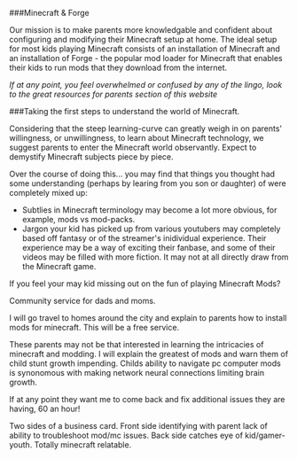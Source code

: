 <!-- https://www.drewsilcock.co.uk/custom-jekyll-plugins -->

###Minecraft & Forge

<div class="sam-section" markdown="1">

Our mission is to make parents more knowledgable and confident about configuring and modifying their Minecraft setup at home. The ideal setup for most kids playing Minecraft consists of an installation of Minecraft and an installation of Forge - the popular mod loader for Minecraft that enables their kids to run mods that they download from the internet. 

_If at any point, you feel overwhelmed or confused by any of the lingo, look to the great resources for parents section of this website_

</div>

###Taking the first steps to understand the world of Minecraft. 

<div class="sam-section" markdown="1">

Considering that the steep learning-curve can greatly weigh in on parents' willingness, or unwillingness, to learn about Minecraft technology, we suggest parents to enter the Minecraft world observantly. Expect to demystify Minecraft subjects piece by piece. 

Over the course of doing this... you may find that things you thought had some understanding (perhaps by learing from you son or daughter) of were completely mixed up:

* Subtlies in Minecraft terminology may become a lot more obvious, for example, mods vs mod-packs. 
* Jargon your kid has picked up from various youtubers may completely based off fantasy or of the streamer's inidividual experience. Their experience may be a way of exciting their fanbase, and some of their videos may be filled with more fiction. It may not at all directly draw from the Minecraft game.

</div>

If you feel your may kid missing out on the fun of playing Minecraft Mods?

Community service for dads and moms.

I will go travel to homes around the city and explain to parents how to install mods for minecraft. This will be a free service.

These parents may not be that interested in learning the intricacies of minecraft and modding. I will explain the greatest of mods and warn them of child stunt growth impending. Childs ability to navigate pc computer mods is synonomous with making network neural connections limiting brain growth.

If at any point they want me to come back and fix additional issues they are having, 60 an hour!

Two sides of a business card. Front side identifying with parent lack of ability to troubleshoot mod/mc issues. Back side catches eye of kid/gamer-youth. Totally minecraft relatable.